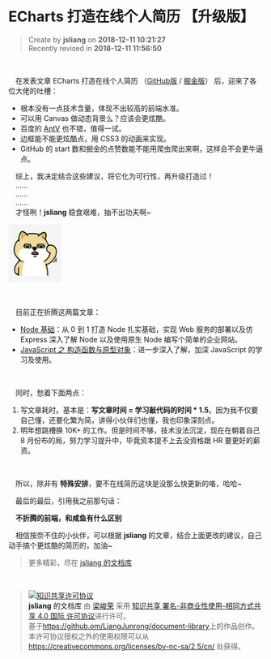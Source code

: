 ECharts 打造在线个人简历 【升级版】
===

> Create by **jsliang** on **2018-12-11 10:21:27**  
> Recently revised in **2018-12-11 11:56:50**

<br>

&emsp;在发表文章 ECharts 打造在线个人简历 （[GitHub版](https://github.com/LiangJunrong/document-library/blob/master/JavaScript-library/ECharts/CurriculumVitae.md) / [掘金版](https://juejin.im/post/5c0d2622e51d4529ee234272)） 后，迎来了各位大佬的吐槽：

* 根本没有一点技术含量，体现不出较高的前端水准。
* 可以用 Canvas 做动态背景么？应该会更炫酷。
* 百度的 [AntV](http://antv.alipay.com/zh-cn/index.html#__products) 也不错，值得一试。
* 边框能不能更炫酷点，用 CSS3 的动画来实现。
* GitHub 的 start 数和掘金的点赞数能不能用爬虫爬出来啊，这样会不会更牛逼点。

&emsp;综上，我决定结合这些建议，将它化为可行性，再升级打造过！  
&emsp;……  
&emsp;……  
&emsp;……  
&emsp;才怪咧！**jsliang** 稳食艰难，抽不出功夫啊~  

![图](../../public-repertory/img/other-emoticon-doubt.png)

<br>

&emsp;目前正在折腾这两篇文章：

* [Node 基础](https://github.com/LiangJunrong/document-library/blob/master/other-library/Node/NodeBase.md)：从 0 到 1 打造 Node 扎实基础，实现 Web 服务的部署以及仿 Express 深入了解 Node 以及使用原生 Node 编写个简单的企业网站。
* [JavaScript 之 构造函数与原型对象](https://github.com/LiangJunrong/document-library/blob/master/JavaScript-library/JavaScriptBase/prototype%26constructor.md)：进一步深入了解，加深 JavaScript 的学习及使用。

<br>

&emsp;同时，愁着下面两点：

1. 写文章耗时。基本是：**写文章时间 = 学习敲代码的时间 * 1.5**。因为我不仅要自己懂，还要化繁为简，讲得小伙伴们也懂，我也印象深刻点。
2. 明年想跳槽换 10K+ 的工作。但是时间不够，技术没法沉淀，现在在朝着自己 8 月份布的局，努力学习提升中，毕竟资本提不上去没资格跟 HR 要更好的薪资。

<br>

&emsp;所以，除非有 **特殊安排**，要不在线简历这块是没那么快更新的咯，哈哈~

&emsp;最后的最后，引用我之前那句话：

&emsp;**不折腾的前端，和咸鱼有什么区别**

&emsp;相信按奈不住的小伙伴，可以根据 **jsliang** 的文章，结合上面更改的建议，自己动手搞个更炫酷的简历的，加油~

> 更多精彩，尽在 [jsliang 的文档库](https://github.com/LiangJunrong/document-library/)

<br>

> <a rel="license" href="http://creativecommons.org/licenses/by-nc-sa/4.0/"><img alt="知识共享许可协议" style="border-width:0" src="https://i.creativecommons.org/l/by-nc-sa/4.0/88x31.png" /></a><br /><a xmlns:dct="http://purl.org/dc/terms/" property="dct:title">**jsliang** 的文档库</a> 由 <a xmlns:cc="http://creativecommons.org/ns#" href="https://github.com/LiangJunrong/document-library" property="cc:attributionName" rel="cc:attributionURL">梁峻荣</a> 采用 <a rel="license" href="http://creativecommons.org/licenses/by-nc-sa/4.0/">知识共享 署名-非商业性使用-相同方式共享 4.0 国际 许可协议</a>进行许可。<br />基于<a xmlns:dct="http://purl.org/dc/terms/" href="https://github.com/LiangJunrong/document-library" rel="dct:source">https://github.om/LiangJunrong/document-library</a>上的作品创作。<br />本许可协议授权之外的使用权限可以从 <a xmlns:cc="http://creativecommons.org/ns#" href="https://creativecommons.org/licenses/by-nc-sa/2.5/cn/" rel="cc:morePermissions">https://creativecommons.org/licenses/by-nc-sa/2.5/cn/</a> 处获得。